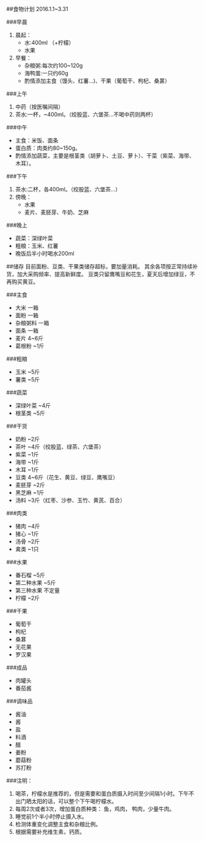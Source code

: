 ##食物计划
2016.1.1~3.31

###早晨
1. 晨起：
	* 水:400ml （+柠檬）
	* 水果
2. 早餐：
	* 杂粮粥:每次约100~120g
	* 海鸭蛋:一只约60g
	* 酌情添加主食（馒头、红薯...)、干果（葡萄干、枸杞、桑葚）

###上午
1. 中药（按医嘱间隔）
2. 茶水:一杯，~400ml。（绞股蓝、六堡茶...不喝中药则两杯）

###中午
* 主食：米饭、面条
* 蛋白质：肉类约80~150g。
* 酌情添加蔬菜，主要是根茎类（胡萝卜、土豆、萝卜）、干菜（紫菜、海带、木耳）。

###下午 
1. 茶水:二杯，各400ml。（绞股蓝、六堡茶...）
2. 傍晚：
	* 水果
	* 麦片、麦胚芽、牛奶、芝麻

###晚上
* 蔬菜：深绿叶菜
* 粗粮：玉米、红薯
* 晚饭后半小时喝水200ml

##储存
目前面粉、豆类、干果类储存超标，要加量消耗。
其余各项按正常持续补货，加大采购频率、提高新鲜度。
豆类只留鹰嘴豆和花生，夏天后增加绿豆，不再购买黄豆。

###主食
* 大米 一箱
* 面粉 一箱
* 杂粮粥料 一箱
* 面条 一箱
* 麦片 4~6斤
* 葛根粉 ~1斤

###粗粮
* 玉米 ~5斤
* 薯类 ~5斤

###蔬菜
* 深绿叶菜 ~4斤
* 根茎类 ~5斤

###干货
* 奶粉 ~2斤
* 茶叶 ~4斤（绞股蓝、绿茶、六堡茶）
* 紫菜 ~1斤
* 海带 ~1斤
* 木耳 ~1斤
* 豆类 4~6斤（花生、黄豆、绿豆、鹰嘴豆）
* 麦胚芽 ~2斤
* 黑芝麻 ~1斤
* 汤料 ~3斤（红枣、沙参、玉竹、黄芪、百合）

###肉类
* 猪肉 ~4斤
* 猪心 ~1斤
* 汤骨 ~2斤
* 禽类 ~1只

###水果
* 番石榴 ~5斤
* 第二种水果 ~5斤
* 第三种水果 不定量
* 柠檬 ~2斤

###干果
* 葡萄干
* 枸杞
* 桑葚
* 无花果
* 罗汉果

###成品
* 肉罐头
* 番茄酱

###调味品
* 酱油
* 酱
* 盐
* 料酒
* 醋
* 姜粉
* 蘑菇粉
* 苏打粉

###注明： 
1. 喝茶，柠檬水是推荐的，但是需要和蛋白质摄入时间至少间隔1小时。下午不出门晒太阳的话，可以整个下午喝柠檬水。
2. 每周2次或者3次，增加蛋白质种类： 鱼，鸡肉， 鸭肉，少量牛肉。
3. 睡觉前1个半小时停止摄入水。
4. 检测体重变化调整主食和杂粮比例。
5. 根据需要补充维生素，钙质。